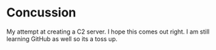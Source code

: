 # Concussion
My attempt at creating a C2 server.
I hope this comes out right. I am still learning GitHub as well so its a toss up.
